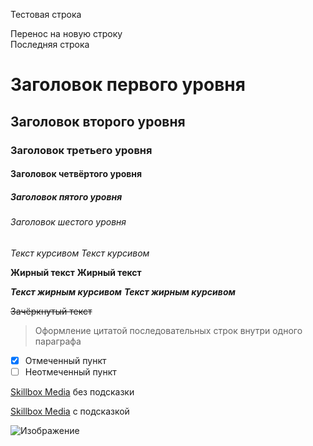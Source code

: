 [category]: <> (Sabiha)
[date]: <> (2024/10/05)
[title]: <> (Learn MarkDown)

Тестовая строка

Перенос на новую строку <br>Последняя строка

# Заголовок первого уровня
## Заголовок второго уровня ##
### Заголовок третьего уровня
#### Заголовок четвёртого уровня #
##### Заголовок пятого уровня ############
###### Заголовок шестого уровня

*Текст курсивом*
_Текст курсивом_

**Жирный текст**
__Жирный текст__

***Текст жирным курсивом***
___Текст жирным курсивом___

~~Зачёркнутый текст~~

> Оформление цитатой
последовательных строк
внутри одного параграфа

- [x] Отмеченный пункт
- [ ] Неотмеченный пункт

[Skillbox Media](https://skillbox.ru/media/) без подсказки

[Skillbox Media](https://skillbox.ru/media/ "Всплывающая подсказка") с подсказкой

![Изображение](https://upload.wikimedia.org/wikipedia/commons/thumb/4/48/Markdown-mark.svg/1920px-Markdown-mark.svg.png "Логотип Markdown")